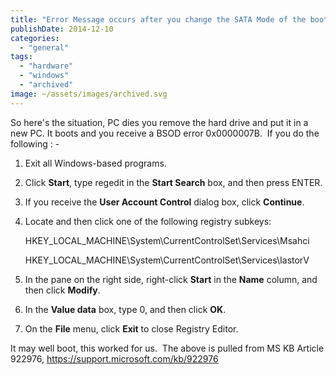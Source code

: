 ```yaml
---
title: "Error Message occurs after you change the SATA Mode of the boot drive"
publishDate: 2014-12-10
categories: 
  - "general"
tags: 
  - "hardware"
  - "windows"
  - "archived"
image: ~/assets/images/archived.svg
---
```


So here's the situation, PC dies you remove the hard drive and put it in a new PC. It boots and you receive a BSOD error 0x0000007B.  If you do the following : -

1. Exit all Windows-based programs.
2. Click **Start**, type regedit in the **Start Search** box, and then press ENTER.
3. If you receive the **User Account Control** dialog box, click **Continue**.
4. Locate and then click one of the following registry subkeys:
    
    HKEY\_LOCAL\_MACHINE\\System\\CurrentControlSet\\Services\\Msahci
    
    HKEY\_LOCAL\_MACHINE\\System\\CurrentControlSet\\Services\\IastorV
    
5. In the pane on the right side, right-click **Start** in the **Name** column, and then click **Modify**.
6. In the **Value data** box, type 0, and then click **OK**.
7. On the **File** menu, click **Exit** to close Registry Editor.

It may well boot, this worked for us.  The above is pulled from MS KB Article 922976, https://support.microsoft.com/kb/922976
